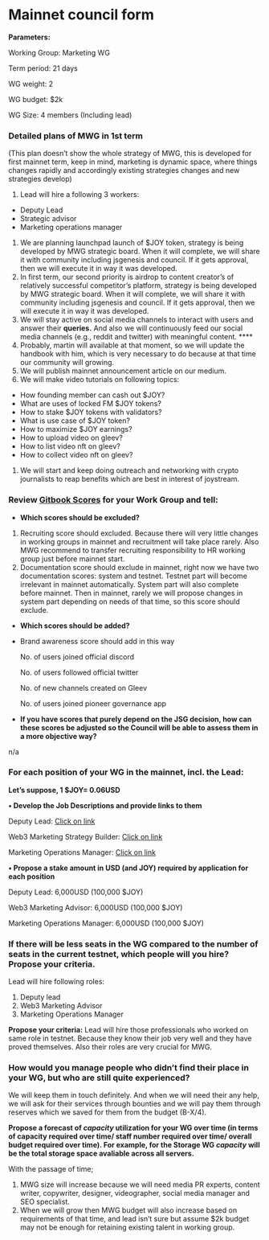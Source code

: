 # Mainnet council form

**Parameters:** 

Working Group: Marketing WG

Term period: 21 days

WG weight: 2

WG budget: $2k

WG Size: 4 members (Including lead)

### **Detailed plans of MWG in 1st term**

(This plan doesn’t show the whole strategy of MWG, this is developed for first mainnet term, keep in mind, marketing is dynamic space, where things changes rapidly and accordingly existing strategies changes and new strategies develop)

1. Lead will hire a following 3 workers:
- Deputy Lead
- Strategic advisor
- Marketing operations manager
1. We are planning launchpad launch of $JOY token, strategy is being developed by MWG strategic board. When it will complete, we will share it with community including jsgenesis and council. If it gets approval, then we will execute it in way it was developed. 
2. In first term, our second priority is airdrop to content creator’s of relatively successful competitor’s platform, strategy is being developed by MWG strategic board. When it will complete, we will share it with community including jsgenesis and council. If it gets approval, then we will execute it in way it was developed. 
3. We will stay active on social media channels to interact with users and answer their **queries.** And also we will continuously feed our social media channels (e.g., reddit and twitter) with meaningful content. ****
4. Probably, martin will available at that moment, so we will update the handbook with him, which is very necessary to do because at that time our community will growing.
5. We will publish mainnet announcement article on our medium.
6. We will make video tutorials on following topics:
- How founding member can cash out $JOY?
- What are uses of locked FM $JOY tokens?
- How to stake $JOY tokens with validators?
- What is use case of $JOY token?
- How to maximize $JOY earnings?
- How to upload video on gleev?
- How to list video nft on gleev?
- How to collect video nft on gleev?
1. We will start and keep doing outreach and networking with crypto journalists to reap benefits which are best in interest of joystream.

### **Review [Gitbook Scores](https://joystream.gitbook.io/testnet-workspace/testnet/council-period-scoring/marketers-score) for your Work Group and tell:**

- **Which scores should be excluded?**
1. Recruiting score should excluded. Because there will very little changes in working groups in mainnet and recruitment will take place rarely. Also MWG recommend to transfer recruiting responsibility to HR working group just before mainnet start.
2. Documentation score should exclude in mainnet, right now we have two documentation scores: system and testnet. Testnet part will become irrelevant in mainnet automatically. System part will also complete before mainnet. Then in mainnet, rarely we will propose changes in system part depending on needs of that time, so this score should exclude. 
- **Which scores should be added?**
- Brand awareness score should add in this way
    
    No. of users joined official discord
    
    No. of users followed official twitter
    
    No. of new channels created on Gleev
    
    No. of users joined pioneer governance app
    

                   

- **If you have scores that purely depend on the JSG decision, how can these scores be adjusted so the Council will be able to assess them in a more objective way?**

n/a 

### For each position of your WG in the mainnet, incl. the Lead:

**Let’s suppose, 1 $JOY= 0.06USD**

**• Develop the Job Descriptions and provide links to them**

Deputy Lead:  [Click on link](https://www.notion.so/Deputy-lead-364b1f1621704ac0abad1f8431ce424c)

Web3 Marketing Strategy Builder: [Click on link](https://www.notion.so/Web3-Marketing-advisor-b2641ca96d6641a1ac1b9701b96cedcb)

Marketing Operations Manager: [Click on link](https://www.notion.so/Marketing-operations-manager-64dc24f423f642069d71df8c77d6e64b)

**• Propose a stake amount in USD (and JOY) required by application for each position**

Deputy Lead: 6,000USD (100,000 $JOY)

Web3 Marketing Advisor: 6,000USD (100,000 $JOY)

Marketing Operations Manager: 6,000USD (100,000 $JOY)

### If there will be less seats in the WG compared to the number of seats in the current testnet, which people will you hire? Propose your criteria.

Lead will hire following roles:

1. Deputy lead
2. Web3 Marketing Advisor 
3. Marketing Operations Manager 

**Propose your criteria:** Lead will hire those professionals who worked on same role in testnet. Because they know their job very well and they have proved themselves. Also their roles are very crucial for MWG. 

### How would you manage people who didn’t find their place in your WG, but who are still quite experienced?

We will keep them in touch definitely. And when we will need their any help, we will ask for their services through bounties and we will pay them through reserves which we saved for them from the budget (B-X/4).

**Propose a forecast of *capacity* utilization for your WG over time (in terms of capacity required over time/ staff number required over time/ overall budget required over time). For example, for the Storage WG *capacity* will be the total storage space avaliable across all servers.**

With the passage of time;

1. MWG size will increase because we will need media PR experts, content writer, copywriter, designer, videographer, social media manager and SEO specialist. 
2. When we will grow then MWG budget will also increase based on requirements of that time, and lead isn’t sure but assume $2k budget may not be enough for retaining existing talent in working group.
